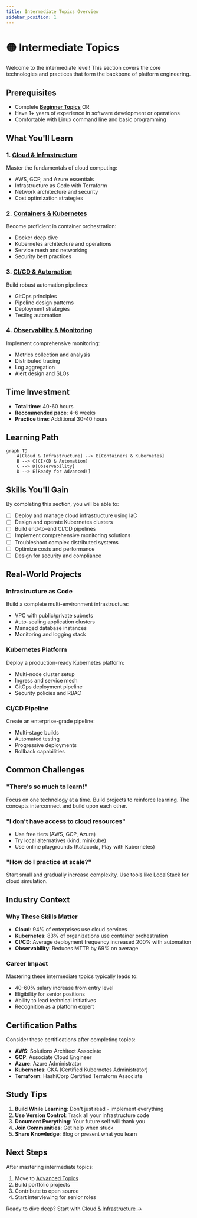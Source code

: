 ```yaml
---
title: Intermediate Topics Overview
sidebar_position: 1
---
```


# 🟡 Intermediate Topics

Welcome to the intermediate level! This section covers the core technologies and practices that form the backbone of platform engineering.

## Prerequisites

- Complete **[Beginner Topics](/learn/beginner)** OR
- Have 1+ years of experience in software development or operations
- Comfortable with Linux command line and basic programming

## What You'll Learn

### 1. [Cloud & Infrastructure](cloud-infrastructure)
Master the fundamentals of cloud computing:
- AWS, GCP, and Azure essentials
- Infrastructure as Code with Terraform
- Network architecture and security
- Cost optimization strategies

### 2. [Containers & Kubernetes](containers-kubernetes)
Become proficient in container orchestration:
- Docker deep dive
- Kubernetes architecture and operations
- Service mesh and networking
- Security best practices

### 3. [CI/CD & Automation](cicd-automation)
Build robust automation pipelines:
- GitOps principles
- Pipeline design patterns
- Deployment strategies
- Testing automation

### 4. [Observability & Monitoring](observability)
Implement comprehensive monitoring:
- Metrics collection and analysis
- Distributed tracing
- Log aggregation
- Alert design and SLOs

## Time Investment

- **Total time**: 40-60 hours
- **Recommended pace**: 4-6 weeks
- **Practice time**: Additional 30-40 hours

## Learning Path

```mermaid
graph TD
    A[Cloud & Infrastructure] --> B[Containers & Kubernetes]
    B --> C[CI/CD & Automation]
    C --> D[Observability]
    D --> E[Ready for Advanced!]
```

## Skills You'll Gain

By completing this section, you will be able to:

- [ ] Deploy and manage cloud infrastructure using IaC
- [ ] Design and operate Kubernetes clusters
- [ ] Build end-to-end CI/CD pipelines
- [ ] Implement comprehensive monitoring solutions
- [ ] Troubleshoot complex distributed systems
- [ ] Optimize costs and performance
- [ ] Design for security and compliance

## Real-World Projects

### Infrastructure as Code
Build a complete multi-environment infrastructure:
- VPC with public/private subnets
- Auto-scaling application clusters
- Managed database instances
- Monitoring and logging stack

### Kubernetes Platform
Deploy a production-ready Kubernetes platform:
- Multi-node cluster setup
- Ingress and service mesh
- GitOps deployment pipeline
- Security policies and RBAC

### CI/CD Pipeline
Create an enterprise-grade pipeline:
- Multi-stage builds
- Automated testing
- Progressive deployments
- Rollback capabilities

## Common Challenges

### "There's so much to learn!"
Focus on one technology at a time. Build projects to reinforce learning. The concepts interconnect and build upon each other.

### "I don't have access to cloud resources"
- Use free tiers (AWS, GCP, Azure)
- Try local alternatives (kind, minikube)
- Use online playgrounds (Katacoda, Play with Kubernetes)

### "How do I practice at scale?"
Start small and gradually increase complexity. Use tools like LocalStack for cloud simulation.

## Industry Context

### Why These Skills Matter
- **Cloud**: 94% of enterprises use cloud services
- **Kubernetes**: 83% of organizations use container orchestration
- **CI/CD**: Average deployment frequency increased 200% with automation
- **Observability**: Reduces MTTR by 69% on average

### Career Impact
Mastering these intermediate topics typically leads to:
- 40-60% salary increase from entry level
- Eligibility for senior positions
- Ability to lead technical initiatives
- Recognition as a platform expert

## Certification Paths

Consider these certifications after completing topics:
- **AWS**: Solutions Architect Associate
- **GCP**: Associate Cloud Engineer
- **Azure**: Azure Administrator
- **Kubernetes**: CKA (Certified Kubernetes Administrator)
- **Terraform**: HashiCorp Certified Terraform Associate

## Study Tips

1. **Build While Learning**: Don't just read - implement everything
2. **Use Version Control**: Track all your infrastructure code
3. **Document Everything**: Your future self will thank you
4. **Join Communities**: Get help when stuck
5. **Share Knowledge**: Blog or present what you learn

## Next Steps

After mastering intermediate topics:
1. Move to [Advanced Topics](/learn/advanced)
2. Build portfolio projects
3. Contribute to open source
4. Start interviewing for senior roles

Ready to dive deep? Start with [Cloud & Infrastructure →](cloud-infrastructure)